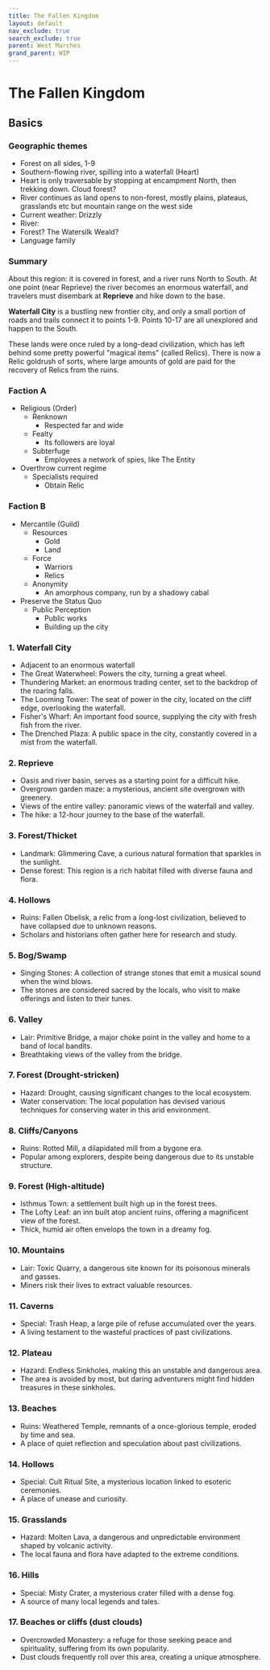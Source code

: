 ```yaml
---
title: The Fallen Kingdom
layout: default
nav_exclude: true
search_exclude: true
parent: West Marches
grand_parent: WIP
---
```


# The Fallen Kingdom

## Basics

### Geographic themes
- Forest on all sides, 1-9
- Southern-flowing river, spilling into a waterfall (Heart)
- Heart is only traversable by stopping at encampment North, then trekking down. Cloud forest?
- River continues as land opens to non-forest, mostly plains, plateaus, grasslands etc but mountain range on the west side
- Current weather: Drizzly
- River: 
- Forest? The Watersilk Weald?
- Language family

### Summary

About this region: it is covered in forest, and a river runs North to South. At one point (near Reprieve) the river becomes an enormous waterfall, and travelers must disembark at **Reprieve** and hike down to the base. 

**Waterfall City** is a bustling new frontier city, and only a small portion of roads and trails connect it to points 1-9. Points 10-17 are all unexplored and happen to the South. 

These lands were once ruled by a long-dead civilization, which has left behind some pretty powerful "magical items" (called Relics). There is now a Relic goldrush of sorts, where large amounts of gold are paid for the recovery of Relics from the ruins.


### Faction A

-   Religious (Order)
    -   Renknown
        -   Respected far and wide
    -   Fealty
        -   Its followers are loyal
    -   Subterfuge
        -   Employees a network of spies, like The Entity
-   Overthrow current regime
    -   Specialists required
        -   Obtain Relic

### Faction B

-   Mercantile (Guild)
    -   Resources
        -   Gold
        -   Land
    -   Force
        -   Warriors
        -   Relics
    -   Anonymity
        -   An amorphous company, run by a shadowy cabal
-   Preserve the Status Quo
    -   Public Perception
        -   Public works
        -   Building up the city

### 1. Waterfall City

- Adjacent to an enormous waterfall
- The Great Waterwheel: Powers the city, turning a great wheel.
- Thundering Market: an enormous trading center, set to the backdrop of the roaring falls.
- The Looming Tower: The seat of power in the city, located on the cliff edge, overlooking the waterfall.
- Fisher's Wharf: An important food source, supplying the city with fresh fish from the river.
- The Drenched Plaza: A public space in the city, constantly covered in a mist from the waterfall.

### 2. Reprieve

- Oasis and river basin, serves as a starting point for a difficult hike.
- Overgrown garden maze: a mysterious, ancient site overgrown with greenery.
- Views of the entire valley: panoramic views of the waterfall and valley.
- The hike: a 12-hour journey to the base of the waterfall.

### 3. Forest/Thicket

- Landmark: Glimmering Cave, a curious natural formation that sparkles in the sunlight.
- Dense forest: This region is a rich habitat filled with diverse fauna and flora.

### 4. Hollows

- Ruins: Fallen Obelisk, a relic from a long-lost civilization, believed to have collapsed due to unknown reasons.
- Scholars and historians often gather here for research and study.

### 5. Bog/Swamp

- Singing Stones: A collection of strange stones that emit a musical sound when the wind blows.
- The stones are considered sacred by the locals, who visit to make offerings and listen to their tunes.

### 6. Valley

- Lair: Primitive Bridge, a major choke point in the valley and home to a band of local bandits.
- Breathtaking views of the valley from the bridge.

### 7. Forest (Drought-stricken)

- Hazard: Drought, causing significant changes to the local ecosystem.
- Water conservation: The local population has devised various techniques for conserving water in this arid environment.

### 8. Cliffs/Canyons

- Ruins: Rotted Mill, a dilapidated mill from a bygone era.
- Popular among explorers, despite being dangerous due to its unstable structure.

### 9. Forest (High-altitude)

- Isthmus Town: a settlement built high up in the forest trees.
- The Lofty Leaf: an inn built atop ancient ruins, offering a magnificent view of the forest.
- Thick, humid air often envelops the town in a dreamy fog.

### 10. Mountains

- Lair: Toxic Quarry, a dangerous site known for its poisonous minerals and gasses.
- Miners risk their lives to extract valuable resources.

### 11. Caverns

- Special: Trash Heap, a large pile of refuse accumulated over the years.
- A living testament to the wasteful practices of past civilizations.

### 12. Plateau

- Hazard: Endless Sinkholes, making this an unstable and dangerous area.
- The area is avoided by most, but daring adventurers might find hidden treasures in these sinkholes.

### 13. Beaches

- Ruins: Weathered Temple, remnants of a once-glorious temple, eroded by time and sea.
- A place of quiet reflection and speculation about past civilizations.

### 14. Hollows

- Special: Cult Ritual Site, a mysterious location linked to esoteric ceremonies.
- A place of unease and curiosity.

### 15. Grasslands

- Hazard: Molten Lava, a dangerous and unpredictable environment shaped by volcanic activity.
- The local fauna and flora have adapted to the extreme conditions.

### 16. Hills

- Special: Misty Crater, a mysterious crater filled with a dense fog.
- A source of many local legends and tales.

### 17. Beaches or cliffs (dust clouds)

- Overcrowded Monastery: a refuge for those seeking peace and spirituality, suffering from its own popularity.
- Dust clouds frequently roll over this area, creating a unique atmosphere.